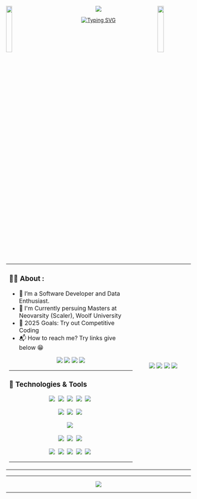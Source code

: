 <img align="left" src="https://user-images.githubusercontent.com/65187002/144930161-2f783401-8d27-4fdf-a2f7-cc0ba32f1f1f.gif" width="18%" style="display:inline;"><img align="right" src="https://user-images.githubusercontent.com/65187002/144930161-2f783401-8d27-4fdf-a2f7-cc0ba32f1f1f.gif" width="18%" style="display:inline;">

<div align="center"> 
   
<img src="https://readme-typing-svg.demolab.com/?size=18&center=true&repeat=false&duration=3000&lines=I'm+Tarun,+a+innovator+from+India">

[![Typing SVG](https://readme-typing-svg.demolab.com/?&size=20&center=true&pause=500&color=DE43BA&height=45&duration=2500&lines=Hello;नमस्ते;जय+जिनेन्द्र;Vanakkam+(வணக்கம்);Bonjour;Hola;Nǐ+hǎo+(你好);Olà;Konichiwa+(こんにちは);Xin+chào;Marhaba+(مرحبًا))](https://git.io/typing-svg)

</div>
<br>
<div>
   <table width="100%">
      <tr>
         <td width="70%">
<!--
<img src="https://github.com/tarunjain1st/tarunjain1st/assets/20864261/bc5524a9-4f3d-4e96-a2df-043043a5c6dd">
-->
            
### 👨‍💻 About : 

-   🌱 I’m a Software Developer and Data Enthusiast.
-   🔭 I'm Currently persuing Masters at Neovarsity (Scaler), Woolf University 
-   🥅 2025 Goals: Try out Competitive Coding
-   📬 How to reach me? Try links give below :grin:

<p align="center">
<a href = "mailto:tarunjain1st@gmail.com"><img src="https://img.shields.io/badge/Gmail-493252?&logo=gmail" target="_blank"></a>
<a href="https://linkedin.com/in/tarunjain1st" target="_blank"><img src="https://img.shields.io/badge/LinkedIn-493252?&logo=linkedin"/></a>
<a href="https://scaler.com/academy/profile/8c51b41a8f75" target="blank"><img src="https://img.shields.io/badge/Scaler-493252?logo=data:image/png;base64,iVBORw0KGgoAAAANSUhEUgAAABAAAAAQCAMAAAAoLQ9TAAAAKlBMVEVHcEwAQ8kAQ8kAQ8kAQ8kAQ8kAQ8kAQ8kAQ8kAQ8kAQ8kAQ8kAQ8kAQ8lN1nF3AAAADXRSTlMA/eN4XGbt10WynTQhpm3+RAAAAGBJREFUGJVVz9sOgCAMA9BSroL8/+86toHap/WENAHQ1Bk8u59o5/wDo+cyYIMnKbwdeUHtLWluh7OWHcKGdKDYvkEVoM0pyG0QFWIBvi/GugQCySIwCgzWR2W+Exss3h8YZwXFcoHQ3gAAAABJRU5ErkJggg=="/></a>
<a href="https://leetcode.com/tarunjain1st/" target="blank"><img src="https://img.shields.io/badge/Leetcode-493252?&logo=leetcode"/></a>
</p>

---

### 🔧 Technologies & Tools

<div align="center">

![](https://img.shields.io/badge/YAML-05122A?logo=YAML)&nbsp;
![](https://img.shields.io/badge/HTML-05122A?logo=HTML5)&nbsp;
![](https://img.shields.io/badge/C++-05122A?logo=C%2B%2B)&nbsp;
![](https://img.shields.io/badge/Python-05122A?logo=python)&nbsp;
![](https://img.shields.io/badge/JavaScript-05122A?logo=javascript)&nbsp;

![](https://img.shields.io/badge/Flask-05122A?logo=flask)&nbsp;
![](https://img.shields.io/badge/Django-05122A?logo=django)&nbsp;
![](https://img.shields.io/badge/React-05122A?logo=react)&nbsp;

![](https://img.shields.io/badge/Git-05122A?logo=git)&nbsp;

![](https://img.shields.io/badge/MySQL-05122A?logo=mysql)&nbsp;
![](https://img.shields.io/badge/MongoDB-05122A?logo=mongodb)&nbsp;
![](https://img.shields.io/badge/Redis-05122A?logo=redis)&nbsp;

![](https://img.shields.io/badge/Azure-05122A?logo=microsoftazure)&nbsp;
![](https://img.shields.io/badge/AWS-05122A?logo=amazon-aws)&nbsp;
![](https://img.shields.io/badge/Linux-05122A?logo=linux)&nbsp;
![](https://img.shields.io/badge/Docker-05122A?logo=docker)&nbsp;
![](https://img.shields.io/badge/Kubernetes-05122A?logo=kubernetes)&nbsp;
</div>

---

</td>
         <td width="30%" align='center'>
            <img  src="https://github.com/tarunjain1st/tarunjain1st/assets/20864261/59169bc7-dea0-4677-afb0-55f2d6a8b604">
            <!---<img  src="https://github.com/tarunjain1st/tarunjain1st/assets/20864261/9c1aea61-6ec0-4333-9ca6-79588c9266b9">-->
            <img  src="https://github-readme-streak-stats.herokuapp.com/?user=tarunjain1st&hide_border=true&theme=react">
            <img  src="https://github-readme-stats.vercel.app/api?username=tarunjain1st&show_icons=true&hide_border=true&theme=react">
            <img  src="https://github-readme-stats.vercel.app/api/top-langs/?username=tarunjain1st&hide_border=true&layout=compact&theme=react">
         </td>
      </tr>
   </table>
</div>

---

<div align="center">
<img src="https://quotes-github-readme.vercel.app/api?type=horizontal&theme=dracula&animation=grow_out_in&quoteCategory=programming">
</div>

---

<!---

![cd1](https://github.com/tarunjain1st/tarunjain1st/assets/20864261/d77e2e9f-a690-4afa-af2d-e0ad239bc959)
![cd2](https://github.com/tarunjain1st/tarunjain1st/assets/20864261/18219898-2231-4c53-b73f-afbefc3fe628)

### ✍️ Random Dev Quote:
![cloud-removebg-preview](https://github.com/tarunjain1st/tarunjain1st/assets/20864261/a32f2df3-368d-4716-a981-163531a341d2)
            <img  src="https://github-readme-stats.vercel.app/api?username=tarunjain1st&show_icons=true&hide_border=true&theme=react">

   ![](https://quotes-github-readme.vercel.app/api?type=horizontal&theme=radical)
<div align='center'>
   <img src="https://komarev.com/ghpvc/?username=tarunjain1st&label=Views&color=brightgreen&style=plastic" alt="tarunjain1st" />
</div>
-->


